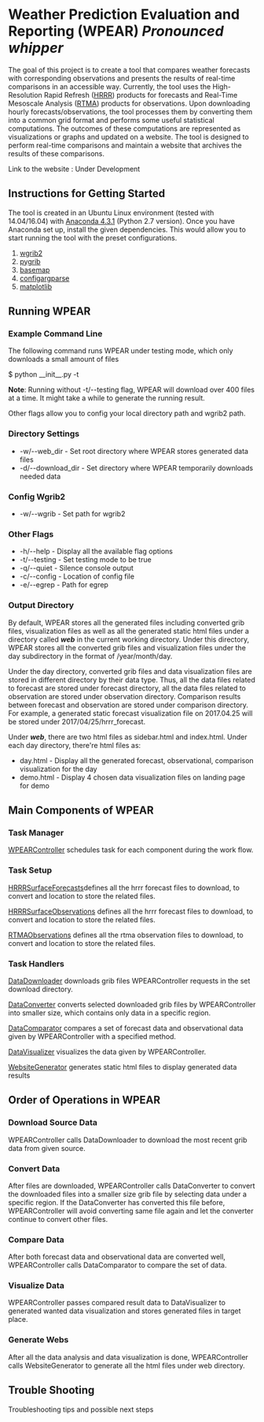 # Weather Prediction Evaluation and Reporting (WPEAR) _Pronounced whipper_

The goal of this project is to create a tool that compares weather forecasts with corresponding observations and presents the results of real-time comparisons in an accessible way. Currently, the tool uses the High-Resolution Rapid Refresh ([HRRR](https://rapidrefresh.noaa.gov/hrrr/)) products for forecasts and Real-Time Mesoscale Analysis ([RTMA](http://www.nco.ncep.noaa.gov/pmb/products/rtma/)) products for observations. Upon downloading hourly forecasts/observations, the tool processes them by converting them into a common grid format and performs some useful statistical computations. The outcomes of these computations are represented as visualizations or graphs and updated on a website. The tool is designed to perform real-time comparisons and maintain a website that archives the results of these comparisons.

Link to the website : Under Development

## Instructions for Getting Started

The tool is created in an Ubuntu Linux environment (tested with 14.04/16.04) with [Anaconda 4.3.1](https://www.continuum.io/downloads) (Python 2.7 version). Once you have Anaconda set up, install the given dependencies. This would allow you to start running the tool with the preset configurations.  

1. [wgrib2](http://www.cpc.ncep.noaa.gov/products/wesley/wgrib2/compile_questions.html)
2. [pygrib](https://anaconda.org/conda-forge/pygrib)
3. [basemap](https://anaconda.org/anaconda/basemap)
4. [configargparse](https://pypi.python.org/pypi/ConfigArgParse)
5. [matplotlib](https://matplotlib.org/faq/installing_faq.html#how-to-install)


## Running WPEAR

### Example Command Line
The following command runs WPEAR under testing mode, which only downloads a small amount of files

$ python \_\_init\_\_.py -t

**Note**: Running without -t/--testing flag, WPEAR will download over 400 files at a time. It might take a while to
generate the running result.

Other flags allow you to config your local directory path and wgrib2 path.

### Directory Settings
* -w/--web_dir  - Set root directory where WPEAR stores generated data files
* -d/--download_dir - Set directory where WPEAR temporarily downloads needed data

### Config Wgrib2
* -w/--wgrib - Set path for wgrib2

### Other Flags
* -h/--help - Display all the available flag options
* -t/--testing - Set testing mode to be true
* -q/--quiet - Silence console output
* -c/--config - Location of config file
* -e/--egrep - Path for egrep

### Output Directory
By default, WPEAR stores all the generated files including converted grib files, visualization files as well
as all the generated static html files under a directory called ***web*** in the current working directory. Under this directory, WPEAR stores all the converted grib files and visualization files under the day subdirectory in the format of /year/month/day.

Under the day directory, converted grib files and data visualization files are stored in different directory by their data type. Thus, all the data files related to forecast are stored under forecast directory, all the data files related to observation are stored under observation directory. Comparison results between forecast and observation are stored under comparison directory. For example, a generated static forecast visualization file on 2017.04.25 will be stored under 2017/04/25/hrrr_forecast. 

Under ***web***, there are two html files as sidebar.html and index.html. Under each day directory, there're html files as:

* day.html - Display all the generated forecast, observational, comparison visualization for the day
* demo.html - Display 4 chosen data visualization files on landing page for demo

## Main Components of WPEAR

### Task Manager

[WPEARController](https://github.com/stephenlienharrell/WPEAR/blob/master/wpear/WPEARController.py) schedules task for each component during the work flow.

### Task Setup
[HRRRSurfaceForecasts](https://github.com/stephenlienharrell/WPEAR/blob/master/wpear/HRRRSurfaceForecasts.py)defines all the hrrr forecast files to download, to convert and location to store the related files. 

[HRRRSurfaceObservations](https://github.com/stephenlienharrell/WPEAR/blob/master/wpear/HRRRSurfaceObservations.py) defines all the hrrr forecast files to download, to convert and location to store the related files.

[RTMAObservations](https://github.com/stephenlienharrell/WPEAR/blob/master/wpear/RTMAObservations.py) defines all the rtma observation files to download, to convert and location to store the related files.

### Task Handlers
[DataDownloader](https://github.com/stephenlienharrell/WPEAR/blob/master/wpear/DataDownloader.py) downloads grib files WPEARController requests in the set download directory.

[DataConverter](https://github.com/stephenlienharrell/WPEAR/blob/master/wpear/DataConverter.py) converts selected downloaded grib files by WPEARController into smaller size, which contains only data in a specific region.

[DataComparator](https://github.com/stephenlienharrell/WPEAR/blob/master/wpear/DataComparator.py) compares a set of forecast data and observational data given by WPEARController with a specified method.

[DataVisualizer](https://github.com/stephenlienharrell/WPEAR/blob/master/wpear/DataVisualizer.py) visualizes the data given by WPEARController.

[WebsiteGenerator](https://github.com/stephenlienharrell/WPEAR/blob/master/wpear/WebsiteGenerator.py) generates static html files to display generated data results

## Order of Operations in WPEAR

### Download Source Data
WPEARController calls DataDownloader to download the most recent grib data from given source.

### Convert Data
After files are downloaded, WPEARController calls DataConverter to convert the downloaded files into a smaller size grib file by selecting data under a specific region. If the DataConverter has converted this file before, WPEARController will avoid converting same file again and let the converter continue to convert other files.

### Compare Data
After both forecast data and observational data are converted well, WPEARController calls DataComparator to compare the set of data.

### Visualize Data
WPEARController passes compared result data to DataVisualizer to generated wanted data visualization and stores generated files in target place.

### Generate Webs
After all the data analysis and data visualization is done, WPEARController calls WebsiteGenerator to generate all the html files under web directory. 

## Trouble Shooting 
Troubleshooting tips and possible next steps
